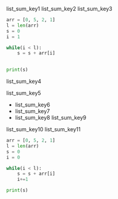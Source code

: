 list_sum_key1
list_sum_key2
list_sum_key3



```python
arr = [0, 5, 2, 1]
l = len(arr)
s = 0
i = 1

while(i < l):
	s = s + arr[i]
	

print(s)
```

list_sum_key4


list_sum_key5
- list_sum_key6
- list_sum_key7
- list_sum_key8
list_sum_key9


list_sum_key10
list_sum_key11


```python
arr = [0, 5, 2, 1]
l = len(arr)
s = 0
i = 0

while(i < l):
	s = s + arr[i]
	i+=1

print(s)
```